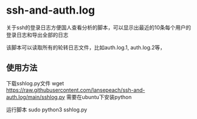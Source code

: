 # ssh-and-auth.log
关于ssh的登录日志方便国人查看分析的脚本，可以显示出最近的10条每个用户的登录日志和导出全部的日志



该脚本可以读取所有的轮转日志文件，比如auth.log.1, auth.log.2等，
## 使用方法


下载sshlog.py文件
wget https://raw.githubusercontent.com/lansepeach/ssh-and-auth.log/main/sshlog.py
需要在ubuntu下安装python

运行脚本
sudo python3 sshlog.py  
